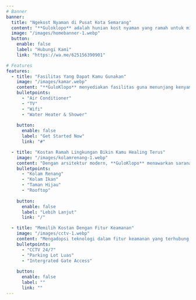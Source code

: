 ```yaml
---
# Banner
banner:
  title: "Ngekost Nyaman di Pusat Kota Semarang"
  content: "**Guloklopo** adalah hunian kost nyaman yang ramah untuk milenial. Disini kamu tinggal dengan fasilitas serta sarana yang bikin kamu betah."
  image: "/images/homebanner-1.webp"
  button:
    enable: false
    label: "Hubungi Kami"
    link: "https://wa.me/625156390901"

# Features
features:
  - title: "Fasilitas Yang Dapat Kamu Gunakan"
    image: "/images/kamar.webp"
    content: "**GuloKlopo** menyediakan fasilitas guna menunjang kenyamanan dan keamanan untuk para penyewa."
    bulletpoints:
      - "Air Conditioner"
      - "TV"
      - "Wifi"
      - "Water Heater & Shower"
      
    button:
      enable: false
      label: "Get Started Now"
      link: "#"

  - title: "Kostan Ramah Lingkungan Bikin Kamu Healing Terus"
    image: "/images/kolamrenang-1.webp"
    content: "Dengan arsitektur modern, **GuloKlopo** menawarkan sarana untuk memperhatikan kenyamanan kamu."
    bulletpoints:
      - "Kolam Renang"
      - "Kolam Ikan"
      - "Taman Hijau"
      - "Rooftop"
     
    button:
      enable: false
      label: "Lebih Lanjut"
      link: "/"

  - title: "Memilih Kostan Dengan Fitur Keamanan"
    image: "/images/cctv-1.webp"
    content: "Mengadopsi teknologi dalam fitur keamanan yang terhubung dengan pusat pemantauan."
    bulletpoints:
      - "CCTV 24/7"
      - "Parking Lot Luas"
      - "Intergrated Gate Access"
     
    button:
      enable: false
      label: ""
      link: ""
---
```

